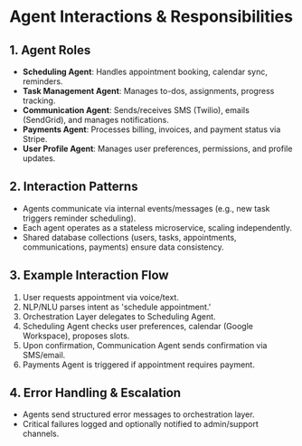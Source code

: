 # Agent Interactions & Responsibilities

## 1. Agent Roles
- **Scheduling Agent**: Handles appointment booking, calendar sync, reminders.
- **Task Management Agent**: Manages to-dos, assignments, progress tracking.
- **Communication Agent**: Sends/receives SMS (Twilio), emails (SendGrid), and manages notifications.
- **Payments Agent**: Processes billing, invoices, and payment status via Stripe.
- **User Profile Agent**: Manages user preferences, permissions, and profile updates.

## 2. Interaction Patterns
- Agents communicate via internal events/messages (e.g., new task triggers reminder scheduling).
- Each agent operates as a stateless microservice, scaling independently.
- Shared database collections (users, tasks, appointments, communications, payments) ensure data consistency.

## 3. Example Interaction Flow
1. User requests appointment via voice/text.
2. NLP/NLU parses intent as 'schedule appointment.'
3. Orchestration Layer delegates to Scheduling Agent.
4. Scheduling Agent checks user preferences, calendar (Google Workspace), proposes slots.
5. Upon confirmation, Communication Agent sends confirmation via SMS/email.
6. Payments Agent is triggered if appointment requires payment.

## 4. Error Handling & Escalation
- Agents send structured error messages to orchestration layer.
- Critical failures logged and optionally notified to admin/support channels.
